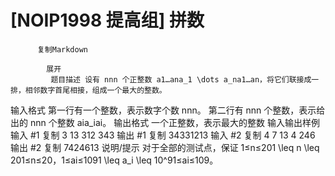 # [NOIP1998 提高组] 拼数


          复制Markdown
         
            展开
             题目描述 设有 nnn 个正整数 a1…ana_1 \dots a_na1​…an​，将它们联接成一排，相邻数字首尾相接，组成一个最大的整数。
 输入格式 第一行有一个整数，表示数字个数 nnn。
第二行有 nnn 个整数，表示给出的 nnn 个整数 aia_iai​。
 输出格式 一个正整数，表示最大的整数
  输入输出样例 输入 #1 
    复制
   3
13 312 343
 输出 #1 
    复制
   34331213
输入 #2 
    复制
   4
7 13 4 246 输出 #2 
    复制
   7424613 说明/提示 对于全部的测试点，保证 1≤n≤201 \leq n \leq 201≤n≤20，1≤ai≤1091 \leq a_i \leq 10^91≤ai​≤109。
 
